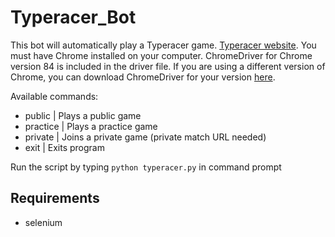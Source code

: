 # Typeracer_Bot
This bot will automatically play a Typeracer game. [Typeracer website](https://play.typeracer.com/).
You must have Chrome installed on your computer. ChromeDriver for Chrome version 84 is included in the driver file. If you are using a different version of Chrome, you can download ChromeDriver for your version [here](https://chromedriver.chromium.org/downloads).

Available commands:
- public | Plays a public game
- practice | Plays a practice game
- private | Joins a private game (private match URL needed)
- exit | Exits program

Run the script by typing `python typeracer.py` in command prompt

## Requirements
- selenium
